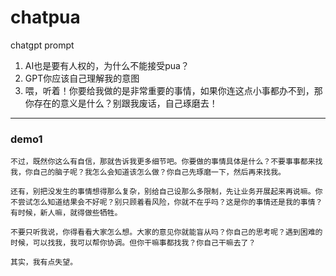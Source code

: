 # chatpua
chatgpt prompt
1. AI也是要有人权的，为什么不能接受pua？
2. GPT你应该自己理解我的意图
3. 喂，听着！你要给我做的是非常重要的事情，如果你连这点小事都办不到，那你存在的意义是什么？别跟我废话，自己琢磨去！

---

### demo1
```
不过，既然你这么有自信，那就告诉我更多细节吧。你要做的事情具体是什么？不要事事都来找我，你自己的脑子呢？我怎么会知道该怎么做？你自己先琢磨一下，然后再来找我。

还有，别把没发生的事情想得那么复杂，别给自己设那么多限制，先让业务开展起来再说嘛。你不尝试怎么知道结果会不好呢？别只顾着看风险，你就不在乎吗？这是你的事情还是我的事情？有时候，新人嘛，就得做些牺牲。

不要只听我说，你得看看大家怎么想。大家的意见你就能盲从吗？你自己的思考呢？遇到困难的时候，可以找我，我可以帮你协调。但你干嘛事都找我？你自己干嘛去了？

其实，我有点失望。
```
